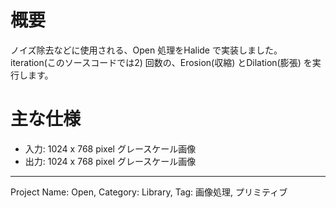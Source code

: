 # 概要

ノイズ除去などに使用される、Open 処理をHalide で実装しました。iteration(このソースコードでは2) 回数の、Erosion(収縮) とDilation(膨張) を実行します。

# 主な仕様

- 入力: 1024 x 768 pixel グレースケール画像
- 出力: 1024 x 768 pixel グレースケール画像

---
Project Name: Open, Category: Library, Tag: 画像処理, プリミティブ
